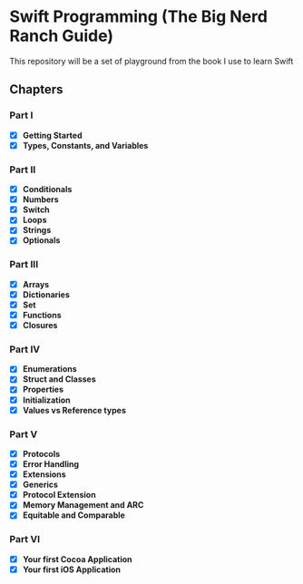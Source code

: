 # Swift Programming (The Big Nerd Ranch Guide)

This repository will be a set of playground from the book I use to learn Swift

## Chapters

### Part I

- [x] **Getting Started**
- [x] **Types, Constants, and Variables**

### Part II

- [x] **Conditionals**
- [x] **Numbers**
- [x] **Switch**
- [x] **Loops**
- [x] **Strings**
- [x] **Optionals**

### Part III

- [x] **Arrays**
- [x] **Dictionaries**
- [x] **Set**
- [x] **Functions**
- [x] **Closures**

### Part IV

- [x] **Enumerations**
- [x] **Struct and Classes**
- [x] **Properties**
- [x] **Initialization**
- [x] **Values vs Reference types**

### Part V

- [x] **Protocols**
- [x] **Error Handling**
- [x] **Extensions**
- [x] **Generics**
- [x] **Protocol Extension**
- [x] **Memory Management and ARC**
- [x] **Equitable and Comparable**

### Part VI

- [x] **Your first Cocoa Application**
- [x] **Your first iOS Application**
